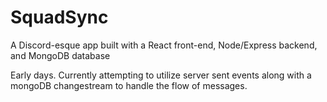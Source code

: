 # SquadSync

 A Discord-esque app built with a React front-end, Node/Express backend, and MongoDB database 

 Early days. Currently attempting to utilize server sent events along with a mongoDB changestream to handle the flow of messages. 
